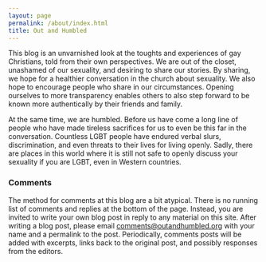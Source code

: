 ```yaml
---
layout: page
permalink: /about/index.html
title: Out and Humbled
---
```


This blog is an unvarnished look at the toughts and experiences of gay Christians, told from their own perspectives. We are out of the closet, unashamed of our sexuality, and desiring to share our stories. By sharing, we hope for a healthier conversation in the church about sexuality. We also hope to encourage people who share in our circumstances. Opening ourselves to more transparency enables others to also step forward to be known more authentically by their friends and family.

At the same time, we are humbled. Before us have come a long line of people who have made tireless sacrifices for us to even be this far in the conversation. Countless LGBT people have endured verbal slurs, discrimination, and even threats to their lives for living openly. Sadly, there are places in this world where it is still not safe to openly discuss your sexuality if you are LGBT, even in Western countries.

### Comments

The method for comments at this blog are a bit atypical. There is no running list of comments and replies at the bottom of the page. Instead, you are invited to write your own blog post in reply to any material on this site. After writing a blog post, please email [comments@outandhumbled.org](mailto:comments@outandhumbled.org) with your name and a permalink to the post. Periodically, comments posts will be added with excerpts, links back to the original post, and possibly responses from the editors.